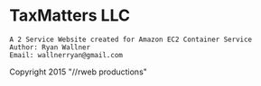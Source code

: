 # TaxMatters LLC

```
A 2 Service Website created for Amazon EC2 Container Service
Author: Ryan Wallner
Email: wallnerryan@gmail.com
```

Copyright 2015 "//rweb productions"
